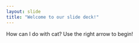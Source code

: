 ```yaml
---
layout: slide
title: "Welcome to our slide deck!"
---
```

How can I do with cat?
Use the right arrow to begin!
